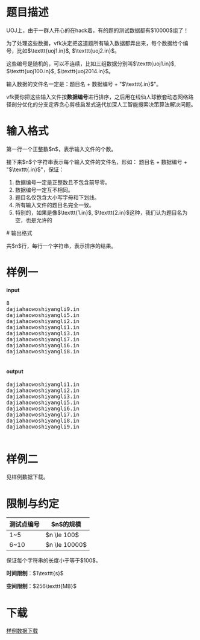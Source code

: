 # 题目描述

<p>UOJ上，由于一群人开心的在hack着，有的题的测试数据都有$10000$组了！</p>
<p>为了处理这些数据，vfk决定把这道题所有输入数据都弄出来，每个数据给个编号，比如$\texttt{uoj1.in}$, $\texttt{uoj2.in}$。</p>
<p>这些编号是随机的，可以不连续，比如三组数据分别叫$\texttt{uoj1.in}$, $\texttt{uoj100.in}$, $\texttt{uoj2014.in}$。</p>
<p>输入数据的文件名一定是：题目名 + 数据编号 + &#34;$\texttt{.in}$&#34;。</p>
<p>vfk要你把这些输入文件按<strong>数据编号</strong>进行排序，之后用在线仙人球嵌套动态网络路径剖分优化的分支定界贪心剪枝启发式迭代加深人工智能搜索决策算法解决问题。</p>

# 输入格式


<p>第一行一个正整数$n$，表示输入文件的个数。</p>
<p>接下来$n$个字符串表示每个输入文件的文件名，形如： 题目名 + 数据编号 + &#34;$\texttt{.in}$&#34;，保证：</p>
<ol><li>数据编号一定是正整数且不包含前导零。</li>
<li>数据编号一定互不相同。</li>
<li>题目名仅包含大小写字母和下划线。</li>
<li>所有输入文件的题目名完全一致。</li>
<li>特别的，如果是像$\texttt{1.in}$, $\texttt{2.in}$这种，我们认为题目名为空，也是允许的</li>
</ol>
# 输出格式


<p>共$n$行，每行一个字符串，表示排序的结果。</p>

# 样例一


<h4>input</h4>
<pre>8
dajiahaowoshiyangli9.in
dajiahaowoshiyangli5.in
dajiahaowoshiyangli2.in
dajiahaowoshiyangli1.in
dajiahaowoshiyangli3.in
dajiahaowoshiyangli7.in
dajiahaowoshiyangli6.in
dajiahaowoshiyangli8.in

</pre>

<h4>output</h4>
<pre>dajiahaowoshiyangli1.in
dajiahaowoshiyangli2.in
dajiahaowoshiyangli3.in
dajiahaowoshiyangli5.in
dajiahaowoshiyangli6.in
dajiahaowoshiyangli7.in
dajiahaowoshiyangli8.in
dajiahaowoshiyangli9.in

</pre>


# 样例二


<p>见样例数据下载。</p>

# 限制与约定


<div class="table-responsive">
<table class="table table-bordered table-text-center table-vertical-middle"><thead><tr><th>测试点编号</th>
<th>$n$的规模</th>
</tr></thead><tbody><tr><td>1~5</td><td>$n \le 100$</td>
</tr><tr><td>6~10</td><td>$n \le 10000$</td>
</tr></tbody></table></div>

<p>保证每个字符串的长度小于等于$100$。</p>
<p><strong>时间限制</strong>：$1\texttt{s}$</p>
<p><strong>空间限制</strong>：$256\texttt{MB}$</p>

# 下载


<p><a href="/download.php?type=problem&amp;id=9">样例数据下载</a></p>
